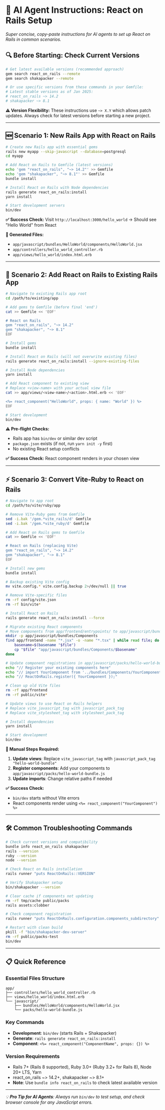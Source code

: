 # 🤖 AI Agent Instructions: React on Rails Setup

*Super concise, copy-paste instructions for AI agents to set up React on Rails in common scenarios.*

## 🔍 **Before Starting: Check Current Versions**

```bash
# Get latest available versions (recommended approach)
gem search react_on_rails --remote
gem search shakapacker --remote

# Or use specific versions from these commands in your Gemfile:
# Latest stable versions as of Jan 2025:
# react_on_rails ~> 14.2
# shakapacker ~> 8.1
```

**⚠️ Version Flexibility:** These instructions use `~> X.Y` which allows patch updates. Always check for latest versions before starting a new project.

---

## 🆕 Scenario 1: New Rails App with React on Rails

```bash
# Create new Rails app with essential gems
rails new myapp --skip-javascript --database=postgresql
cd myapp

# Add React on Rails to Gemfile (latest versions)
echo 'gem "react_on_rails", "~> 14.2"' >> Gemfile
echo 'gem "shakapacker", "~> 8.1"' >> Gemfile
bundle install

# Install React on Rails with Node dependencies
rails generate react_on_rails:install
yarn install

# Start development servers
bin/dev
```

**✅ Success Check:** Visit `http://localhost:3000/hello_world` → Should see "Hello World" from React

**📁 Generated Files:**
- `app/javascript/bundles/HelloWorld/components/HelloWorld.jsx`
- `app/controllers/hello_world_controller.rb`
- `app/views/hello_world/index.html.erb`

---

## 🔄 Scenario 2: Add React on Rails to Existing Rails App

```bash
# Navigate to existing Rails app root
cd /path/to/existing/app

# Add gems to Gemfile (before final 'end')
cat >> Gemfile << 'EOF'

# React on Rails
gem "react_on_rails", "~> 14.2"
gem "shakapacker", "~> 8.1"
EOF

# Install gems
bundle install

# Install React on Rails (will not overwrite existing files)
rails generate react_on_rails:install --ignore-existing-files

# Install Node dependencies  
yarn install

# Add React component to existing view
# Replace <view-name> with your actual view file
cat >> app/views/<view-name>/<action>.html.erb << 'EOF'

<%= react_component("HelloWorld", props: { name: "World" }) %>
EOF

# Start development
bin/dev
```

**⚠️ Pre-flight Checks:**
- Rails app has `bin/dev` or similar dev script
- `package.json` exists (if not, run `yarn init -y` first)
- No existing React setup conflicts

**✅ Success Check:** React component renders in your chosen view

---

## ⚡ Scenario 3: Convert Vite-Ruby to React on Rails

```bash
# Navigate to app root
cd /path/to/vite/ruby/app

# Remove Vite-Ruby gems from Gemfile
sed -i.bak '/gem.*vite_rails/d' Gemfile
sed -i.bak '/gem.*vite_ruby/d' Gemfile

# Add React on Rails gems to Gemfile
cat >> Gemfile << 'EOF'

# React on Rails (replacing Vite)
gem "react_on_rails", "~> 14.2" 
gem "shakapacker", "~> 8.1"
EOF

# Install new gems
bundle install

# Backup existing Vite config
mv vite.config.* vite.config.backup 2>/dev/null || true

# Remove Vite-specific files
rm -rf config/vite.json
rm -rf bin/vite*

# Install React on Rails
rails generate react_on_rails:install --force

# Migrate existing React components
# Move components from app/frontend/entrypoints/ to app/javascript/bundles/
mkdir -p app/javascript/bundles/Components
find app/frontend -name "*.jsx" -o -name "*.tsx" | while read file; do
    basename=$(basename "$file")
    cp "$file" "app/javascript/bundles/Components/$basename"
done

# Update component registrations in app/javascript/packs/hello-world-bundle.js
echo "// Register your existing components here"
echo "// import YourComponent from '../bundles/Components/YourComponent';"
echo "// ReactOnRails.register({ YourComponent });"

# Clean up old Vite files
rm -rf app/frontend
rm -rf public/vite*

# Update views to use React on Rails helpers
# Replace vite_javascript_tag with javascript_pack_tag
# Replace vite_stylesheet_tag with stylesheet_pack_tag

# Install dependencies
yarn install

# Start development
bin/dev
```

**🔧 Manual Steps Required:**
1. **Update views**: Replace `vite_javascript_tag` with `javascript_pack_tag "hello-world-bundle"`
2. **Register components**: Add your components to `app/javascript/packs/hello-world-bundle.js`
3. **Update imports**: Change relative paths if needed

**✅ Success Check:** 
- `bin/dev` starts without Vite errors
- React components render using `<%= react_component("YourComponent") %>`

---

## 🛠️ Common Troubleshooting Commands

```bash
# Check current versions and compatibility
bundle info react_on_rails shakapacker
rails --version
ruby --version
node --version

# Check React on Rails installation
rails runner "puts ReactOnRails::VERSION"

# Verify Shakapacker setup
bin/shakapacker --version

# Clear cache if components not updating
rm -rf tmp/cache public/packs
rails assets:clobber

# Check component registration
rails runner "puts ReactOnRails.configuration.components_subdirectory"

# Restart with clean build
pkill -f "bin/shakapacker-dev-server"
rm -rf public/packs-test
bin/dev
```

---

## 📋 Quick Reference

### Essential Files Structure
```
app/
├── controllers/hello_world_controller.rb
├── views/hello_world/index.html.erb
└── javascript/
    ├── bundles/HelloWorld/components/HelloWorld.jsx
    └── packs/hello-world-bundle.js
```

### Key Commands
- **Development**: `bin/dev` (starts Rails + Shakapacker)
- **Generate**: `rails generate react_on_rails:install`
- **Component**: `<%= react_component("ComponentName", props: {}) %>`

### Version Requirements
- Rails 7+ (Rails 8 supported), Ruby 3.0+ (Ruby 3.2+ for Rails 8), Node 20+ LTS, Yarn
- react_on_rails ~> 14.2+, shakapacker ~> 8.1+
- **Note**: Use `bundle info react_on_rails` to check latest available version

---

*💡 **Pro Tip for AI Agents**: Always run `bin/dev` to test setup, and check browser console for any JavaScript errors.*